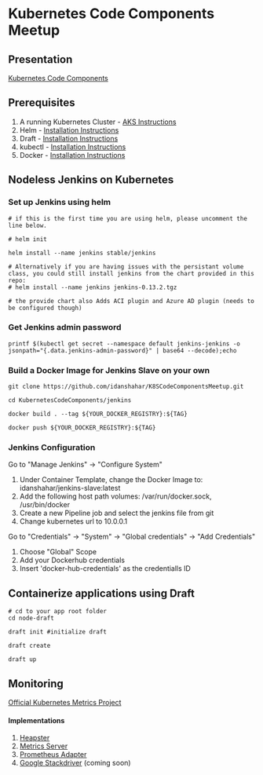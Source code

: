 Kubernetes Code Components Meetup
=================================
Presentation
------------
[Kubernetes Code Components](https://ptdrv.linkedin.com/dif0yfi)

Prerequisites
------------
1. A running Kubernetes Cluster - [AKS Instructions](https://docs.microsoft.com/en-us/azure/aks/tutorial-kubernetes-deploy-cluster)
2. Helm - [Installation Instructions](https://github.com/kubernetes/helm/blob/master/docs/install.md)
3. Draft - [Installation Instructions](https://github.com/Azure/draft/blob/master/docs/install.md)
4. kubectl - [Installation Instructions](https://kubernetes.io/docs/tasks/tools/install-kubectl/)
5. Docker - [Installation Instructions](https://docs.docker.com/install/)



Nodeless Jenkins on Kubernetes
------------------------------
### Set up Jenkins using helm

```
# if this is the first time you are using helm, please uncomment the line below.

# helm init

helm install --name jenkins stable/jenkins

# Alternatively if you are having issues with the persistant volume class, you could still install jenkins from the chart provided in this repo:
# helm install --name jenkins jenkins-0.13.2.tgz

# the provide chart also Adds ACI plugin and Azure AD plugin (needs to be configured though)
```
### Get Jenkins admin password
```
printf $(kubectl get secret --namespace default jenkins-jenkins -o jsonpath="{.data.jenkins-admin-password}" | base64 --decode);echo
```
### Build a Docker Image for Jenkins Slave on your own
```
git clone https://github.com/idanshahar/K8SCodeComponentsMeetup.git

cd KubernetesCodeComponents/jenkins

docker build . --tag ${YOUR_DOCKER_REGISTRY}:${TAG}

docker push ${YOUR_DOCKER_REGISTRY}:${TAG}
```

### Jenkins Configuration
Go to "Manage Jenkins" -> "Configure System"

1. Under Container Template, change the Docker Image to: idanshahar/jenkins-slave:latest
2. Add the following host path volumes: /var/run/docker.sock, /usr/bin/docker 
3. Create a new Pipeline job and select the jenkins file from git
4. Change kubernetes url to 10.0.0.1

Go to "Credentials" -> "System" -> "Global credentials" -> "Add Credentials"

1. Choose "Global" Scope
2. Add your Dockerhub credentials
3. Insert 'docker-hub-credentials' as the credentialls ID 

Containerize applications using Draft
-------------------------------------
```
# cd to your app root folder
cd node-draft

draft init #initialize draft

draft create 

draft up
```

Monitoring
----------
[Official Kubernetes Metrics Project](https://github.com/kubernetes/metrics)

#### Implementations
1. [Heapster](https://github.com/kubernetes/heapster)
2. [Metrics Server](https://github.com/kubernetes-incubator/metrics-server)
3. [Prometheus Adapter](https://github.com/directxman12/k8s-prometheus-adapter)
4. [Google Stackdriver](https://github.com/GoogleCloudPlatform/k8s-stackdriver) (coming soon)


